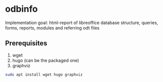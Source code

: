 # odbinfo
Implementation goal: html-report of libreoffice database structure, queries, forms, reports, modules and referring odt files

## Prerequisites

1. wget
2. hugo (can be the packaged one)
3. graphviz


```bash
sudo apt install wget hugo graphviz
```
